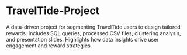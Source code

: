 # TravelTide-Project
A data-driven project for segmenting TravelTide users to design tailored rewards. Includes SQL queries, processed CSV files, clustering analysis, and presentation slides. Highlights how data insights drive user engagement and reward strategies.
